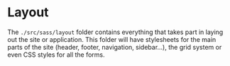# Layout

The `./src/sass/layout` folder contains everything that takes part in laying out the site or application. This folder will have stylesheets for the main parts of the site (header, footer, navigation, sidebar…), the grid system or even CSS styles for all the forms.
